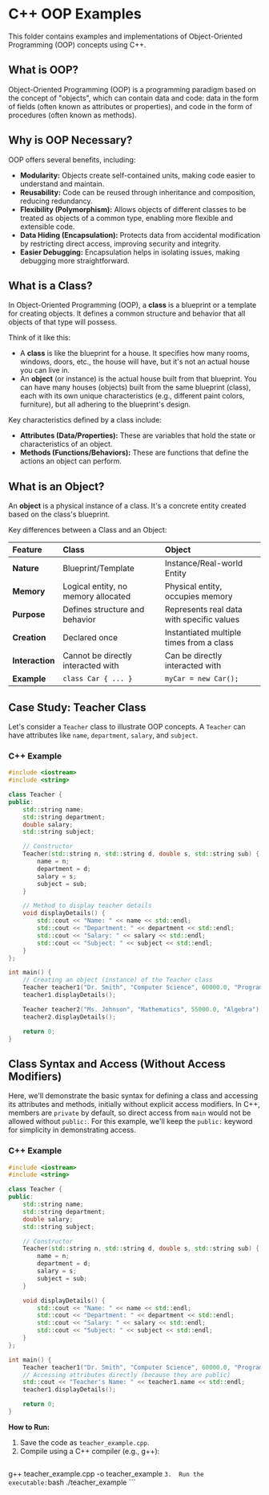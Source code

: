 # C++ OOP Examples

This folder contains examples and implementations of Object-Oriented Programming (OOP) concepts using C++.

## What is OOP?

Object-Oriented Programming (OOP) is a programming paradigm based on the concept of "objects", which can contain data and code: data in the form of fields (often known as attributes or properties), and code in the form of procedures (often known as methods).

## Why is OOP Necessary?

OOP offers several benefits, including:

- **Modularity:** Objects create self-contained units, making code easier to understand and maintain.
- **Reusability:** Code can be reused through inheritance and composition, reducing redundancy.
- **Flexibility (Polymorphism):** Allows objects of different classes to be treated as objects of a common type, enabling more flexible and extensible code.
- **Data Hiding (Encapsulation):** Protects data from accidental modification by restricting direct access, improving security and integrity.
- **Easier Debugging:** Encapsulation helps in isolating issues, making debugging more straightforward.

## What is a Class?

In Object-Oriented Programming (OOP), a **class** is a blueprint or a template for creating objects. It defines a common structure and behavior that all objects of that type will possess.

Think of it like this:
*   A **class** is like the blueprint for a house. It specifies how many rooms, windows, doors, etc., the house will have, but it's not an actual house you can live in.
*   An **object** (or instance) is the actual house built from that blueprint. You can have many houses (objects) built from the same blueprint (class), each with its own unique characteristics (e.g., different paint colors, furniture), but all adhering to the blueprint's design.

Key characteristics defined by a class include:
*   **Attributes (Data/Properties):** These are variables that hold the state or characteristics of an object.
*   **Methods (Functions/Behaviors):** These are functions that define the actions an object can perform.

## What is an Object?

An **object** is a physical instance of a class. It's a concrete entity created based on the class's blueprint.

Key differences between a Class and an Object:

| Feature           | Class                                       | Object                                          |
| :---------------- | :------------------------------------------ | :---------------------------------------------- |
| **Nature**        | Blueprint/Template                          | Instance/Real-world Entity                      |
| **Memory**        | Logical entity, no memory allocated         | Physical entity, occupies memory                |
| **Purpose**       | Defines structure and behavior              | Represents real data with specific values       |
| **Creation**      | Declared once                               | Instantiated multiple times from a class        |
| **Interaction**   | Cannot be directly interacted with          | Can be directly interacted with                 |
| **Example**       | `class Car { ... }`                         | `myCar = new Car();`                            |

## Case Study: Teacher Class

Let's consider a `Teacher` class to illustrate OOP concepts. A `Teacher` can have attributes like `name`, `department`, `salary`, and `subject`.

### C++ Example

```cpp
#include <iostream>
#include <string>

class Teacher {
public:
    std::string name;
    std::string department;
    double salary;
    std::string subject;

    // Constructor
    Teacher(std::string n, std::string d, double s, std::string sub) {
        name = n;
        department = d;
        salary = s;
        subject = sub;
    }

    // Method to display teacher details
    void displayDetails() {
        std::cout << "Name: " << name << std::endl;
        std::cout << "Department: " << department << std::endl;
        std::cout << "Salary: " << salary << std::endl;
        std::cout << "Subject: " << subject << std::endl;
    }
};

int main() {
    // Creating an object (instance) of the Teacher class
    Teacher teacher1("Dr. Smith", "Computer Science", 60000.0, "Programming");
    teacher1.displayDetails();

    Teacher teacher2("Ms. Johnson", "Mathematics", 55000.0, "Algebra");
    teacher2.displayDetails();

    return 0;
}
```

## Class Syntax and Access (Without Access Modifiers)

Here, we'll demonstrate the basic syntax for defining a class and accessing its attributes and methods, initially without explicit access modifiers. In C++, members are `private` by default, so direct access from `main` would not be allowed without `public:`. For this example, we'll keep the `public:` keyword for simplicity in demonstrating access.

### C++ Example

```cpp
#include <iostream>
#include <string>

class Teacher {
public:
    std::string name;
    std::string department;
    double salary;
    std::string subject;

    // Constructor
    Teacher(std::string n, std::string d, double s, std::string sub) {
        name = n;
        department = d;
        salary = s;
        subject = sub;
    }

    void displayDetails() {
        std::cout << "Name: " << name << std::endl;
        std::cout << "Department: " << department << std::endl;
        std::cout << "Salary: " << salary << std::endl;
        std::cout << "Subject: " << subject << std::endl;
    }
};

int main() {
    Teacher teacher1("Dr. Smith", "Computer Science", 60000.0, "Programming");
    // Accessing attributes directly (because they are public)
    std::cout << "Teacher's Name: " << teacher1.name << std::endl;
    teacher1.displayDetails();

    return 0;
}
```

**How to Run:**

1.  Save the code as `teacher_example.cpp`.
2.  Compile using a C++ compiler (e.g., g++):
    ```bash
g++ teacher_example.cpp -o teacher_example
    ```
3.  Run the executable:
    ```bash
./teacher_example
    ```
